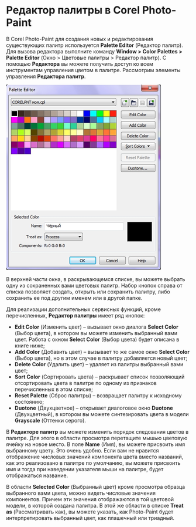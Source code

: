 # Редактор палитры в Corel Photo-Paint

В Corel Photo-Paint для создания новых и редактирования существующих палитр используется **Palette Editor** (Редактор палитр). Для вызова редактора выполните команду **Window > Color Palettes > Palette Editor** (Окно > Цветовые палитры > Редактор палитр). С помощью **Редактора** вы можете получить доступ ко всем инструментам управления цветом в палитре. Рассмотрим элементы управления **Редактора палитр**.

![Редактор палитры в Corel Photo-Paint](./e5dd9610-e966-43e7-9ed5-4f02162c3b1e.jpg)

В верхней части окна, в раскрывающемся списке, вы можете выбрать одну из сохраненных вами цветовых палитр. Набор кнопок справа от списка позволяет создать, открыть или сохранить палитру, либо сохранить ее под другим именем или в другой папке.

Для реализации дополнительных сервисных функций, кроме перечисленных, **Редактор палитры** имеет ряд кнопок:

*   **Edit Color** (Изменить цвет) – вызывает окно диалога **Select Color** (Выбор цвета), в котором вы можете изменить выбранный вами цвет. Работа с окном **Select Color** (Выбор цвета) будет описана в книге ниже;
*   **Add Color** (Добавить цвет) – вызывает то же самое окно **Select Color** (Выбор цвета), но в этом случае в палитру добавляется новый цвет;
*   **Delete Color** (Удалить цвет) – удаляет из палитры выбранный вами цвет;
*   **Sort Color** (Сортировать цвета) – раскрывает список позволяющий отсортировать цвета в палитре по одному из признаков перечисленных в этом списке;
*   **Reset Palette** (Сброс палитры) – возвращает палитру к исходному состоянию;
*   **Duotone** (Двухцветное) – открывает диалоговое окно **Duotone** (Двухцветный), в котором вы можете синтезировать цвета в модели **Grayscale** (Оттенки серого).

В **Редакторе палитр** вы можете изменить порядок следования цветов в палитре. Для этого в области просмотра перетащите мышью цветовую ячейку на новое место. В поле **Name** (Имя), вы можете присвоить имя выбранному цвету. Это очень удобно. Если вам не нравится отображение числовых значений компонента цвета вместо названий, как это реализовано в палитре по умолчанию, вы можете присвоить имя и тогда при наведении указателя мыши на палитре, будет отображаться название.

В области **Selected Color** (Выбранный цвет) кроме просмотра образца выбранного вами цвета, можно видеть числовые значения компонентов. Причем эти значения отображаются в той цветовой модели, в которой создана палитра. В этой же области в списке **Treat as** (Рассматривать как), вы можете указать, как Photo-Paint будет интерпретировать выбранный цвет, как плашечный или триадный.